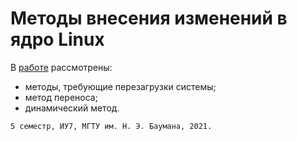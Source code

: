# Методы внесения изменений в ядро Linux

В [работе](https://drive.google.com/file/d/1m_wKZn6kCdRUzKSgf6aRNeuJMatuFhj6/view?usp=sharing "расчетно-пояснительная записка") рассмотрены:

* методы, требующие перезагрузки системы;
* метод переноса;
* динамический метод.

```
5 семестр, ИУ7, МГТУ им. Н. Э. Баумана, 2021.
```